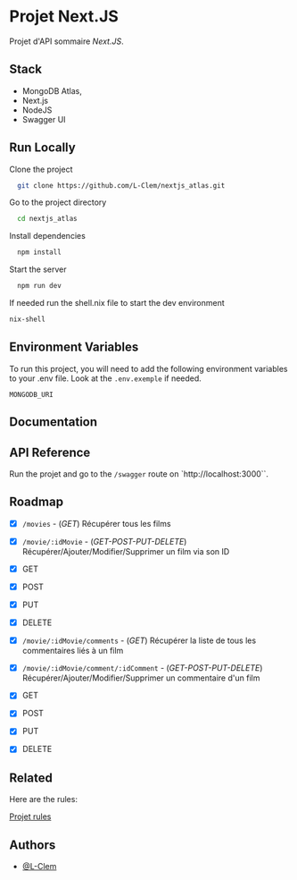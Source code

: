 
# Projet Next.JS 

Projet d'API sommaire *Next.JS*.


## Stack

- MongoDB Atlas,
- Next.js
- NodeJS
- Swagger UI
## Run Locally

Clone the project

```bash
  git clone https://github.com/L-Clem/nextjs_atlas.git
```

Go to the project directory

```bash
  cd nextjs_atlas
```

Install dependencies

```bash
  npm install
```

Start the server

```bash
  npm run dev
```

If needed run the shell.nix file to start the dev environment
```bash
nix-shell
```


## Environment Variables

To run this project, you will need to add the following environment variables to your .env file. Look at the `.env.exemple` if needed.

`MONGODB_URI`


## Documentation


## API Reference

Run the projet and go to the `/swagger` route on `http://localhost:3000``.


## Roadmap

- [x]  `/movies` - (*GET*) Récupérer tous les films
- [x]  `/movie/:idMovie` - (*GET-POST-PUT-DELETE*) Récupérer/Ajouter/Modifier/Supprimer un film via son ID
  - [x]  GET 
  - [x]  POST 
  - [x]  PUT 
  - [x]  DELETE 
- [x]  `/movie/:idMovie/comments` - (*GET*) Récupérer la liste de tous les commentaires liés à un film
- [x]  `/movie/:idMovie/comment/:idComment` - (*GET-POST-PUT-DELETE*) Récupérer/Ajouter/Modifier/Supprimer un commentaire d'un film
  - [x]  GET
  - [x]  POST
  - [x]  PUT
  - [x]  DELETE



## Related

Here are the rules:

[Projet rules](https://drive.google.com/file/d/1Qy6oFQgYrA3VOI9aXLHrypjL8ZxDF_k9/view?usp=share_link)


## Authors

- [@L-Clem](https://www.github.com/L-Clem)

